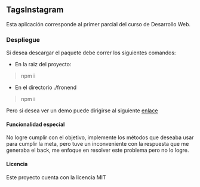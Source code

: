 ## TagsInstagram
Esta aplicación corresponde al primer parcial del curso de Desarrollo Web.

### Despliegue
Si desea descargar el paquete debe correr los siguientes comandos:
* En la raiz del proyecto:
>npm i
* En el directorio ./fronend
>npm i

Pero si desea ver un demo puede dirigirse al siguiente [enlace](https://tagsinsta.herokuapp.com/) 

#### Funcionalidad especial
No logre cumplir con el objetivo, implemente los métodos que deseaba usar para cumplir la meta, pero 
tuve un inconveniente con la respuesta que me generaba el back, me enfoque en resolver este problema pero no lo logre.

#### Licencia
Este proyecto cuenta con la licencia MIT
